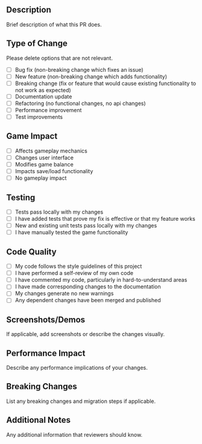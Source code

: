 ## Description
Brief description of what this PR does.

## Type of Change
Please delete options that are not relevant.

- [ ] Bug fix (non-breaking change which fixes an issue)
- [ ] New feature (non-breaking change which adds functionality)
- [ ] Breaking change (fix or feature that would cause existing functionality to not work as expected)
- [ ] Documentation update
- [ ] Refactoring (no functional changes, no api changes)
- [ ] Performance improvement
- [ ] Test improvements

## Game Impact
- [ ] Affects gameplay mechanics
- [ ] Changes user interface
- [ ] Modifies game balance
- [ ] Impacts save/load functionality
- [ ] No gameplay impact

## Testing
- [ ] Tests pass locally with my changes
- [ ] I have added tests that prove my fix is effective or that my feature works
- [ ] New and existing unit tests pass locally with my changes
- [ ] I have manually tested the game functionality

## Code Quality
- [ ] My code follows the style guidelines of this project
- [ ] I have performed a self-review of my own code
- [ ] I have commented my code, particularly in hard-to-understand areas
- [ ] I have made corresponding changes to the documentation
- [ ] My changes generate no new warnings
- [ ] Any dependent changes have been merged and published

## Screenshots/Demos
If applicable, add screenshots or describe the changes visually.

## Performance Impact
Describe any performance implications of your changes.

## Breaking Changes
List any breaking changes and migration steps if applicable.

## Additional Notes
Any additional information that reviewers should know.
